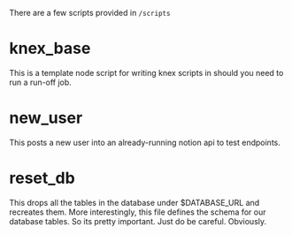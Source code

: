 
There are a few scripts provided in `/scripts`

# knex_base

This is a template node script for writing knex scripts in should you need to run a run-off job.

# new_user

This posts a new user into an already-running notion api to test endpoints.

# reset_db

This drops all the tables in the database under $DATABASE_URL and recreates them.
More interestingly, this file defines the schema for our database tables. So its pretty important.
Just do be careful. Obviously.

